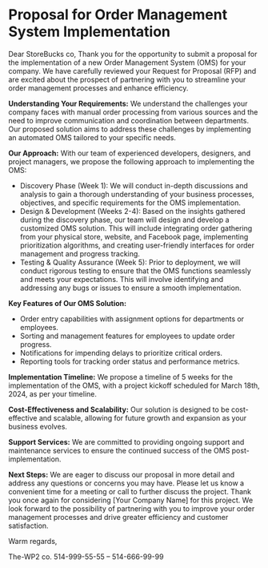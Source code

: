# Proposal for Order Management System Implementation

Dear StoreBucks co,
Thank you for the opportunity to submit a proposal for the implementation of a new Order Management System (OMS) for your company. We have carefully reviewed your Request for Proposal (RFP) and are excited about the prospect of partnering with you to streamline your order management processes and enhance efficiency.

**Understanding Your Requirements:**
We understand the challenges your company faces with manual order processing from various sources and the need to improve communication and coordination between departments. Our proposed solution aims to address these challenges by implementing an automated OMS tailored to your specific needs.

**Our Approach:**
With our team of experienced developers, designers, and project managers, we propose the following approach to implementing the OMS:
-	Discovery Phase (Week 1): We will conduct in-depth discussions and analysis to gain a thorough understanding of your business processes, objectives, and specific requirements for the OMS implementation.
-	Design & Development (Weeks 2-4): Based on the insights gathered during the discovery phase, our team will design and develop a customized OMS solution. This will include integrating order gathering from your physical store, website, and Facebook page, implementing prioritization algorithms, and creating user-friendly interfaces for order management and progress tracking.
-	Testing & Quality Assurance (Week 5): Prior to deployment, we will conduct rigorous testing to ensure that the OMS functions seamlessly and meets your expectations. This will involve identifying and addressing any bugs or issues to ensure a smooth implementation.

**Key Features of Our OMS Solution:**
-	Order entry capabilities with assignment options for departments or employees.
-	Sorting and management features for employees to update order progress.
-	Notifications for impending delays to prioritize critical orders.
-	Reporting tools for tracking order status and performance metrics.

**Implementation Timeline:**
We propose a timeline of 5 weeks for the implementation of the OMS, with a project kickoff scheduled for March 18th, 2024, as per your timeline.

**Cost-Effectiveness and Scalability:**
Our solution is designed to be cost-effective and scalable, allowing for future growth and expansion as your business evolves.

**Support Services:**
We are committed to providing ongoing support and maintenance services to ensure the continued success of the OMS post-implementation.

**Next Steps:**
We are eager to discuss our proposal in more detail and address any questions or concerns you may have. Please let us know a convenient time for a meeting or call to further discuss the project.
Thank you once again for considering [Your Company Name] for this project. We look forward to the possibility of partnering with you to improve your order management processes and drive greater efficiency and customer satisfaction.

Warm regards,


The-WP2 co.
514-999-55-55 – 514-666-99-99
